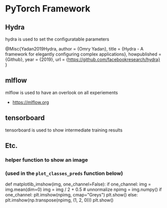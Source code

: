 # PyTorch Framework

## Hydra
hydra is used to set the configuratable parameters

@Misc{Yadan2019Hydra,
  author =       {Omry Yadan},
  title =        {Hydra - A framework for elegantly configuring complex applications},
  howpublished = {Github},
  year =         {2019},
  url =          {https://github.com/facebookresearch/hydra}
}

## mlflow
mlflow is used to have an overlook on all experiements
- https://mlflow.org

## tensorboard 
tensorboard is used to show intermediate training results

## Etc.

### helper function to show an image
### (used in the `plot_classes_preds` function below)
def matplotlib_imshow(img, one_channel=False):
    if one_channel:
        img = img.mean(dim=0)
    img = img / 2 + 0.5  # unnormalize
    npimg = img.numpy()
    if one_channel:
        plt.imshow(npimg, cmap="Greys")
        plt.show()
    else:
        plt.imshow(np.transpose(npimg, (1, 2, 0)))
        plt.show()